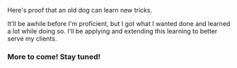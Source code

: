 Here's proof that an old dog can learn new tricks. 

It'll be awhile before I'm proficient, but I got what I wanted done and learned a lot while doing so. I'll be applying and extending this learning to better serve my clients.

### More to come! Stay tuned!
